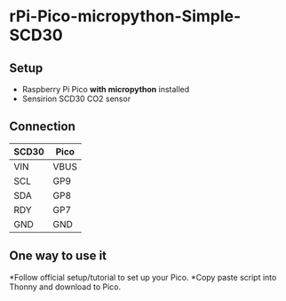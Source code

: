 # rPi-Pico-micropython-Simple-SCD30


## Setup
- Raspberry Pi Pico **with micropython** installed
- Sensirion SCD30 CO2 sensor

## Connection
SCD30|Pico
-----|-----
VIN|VBUS
SCL|GP9
SDA|GP8
RDY|GP7
GND|GND

## One way to use it
*Follow official setup/tutorial to set up your Pico.
*Copy paste script into Thonny and download to Pico.

